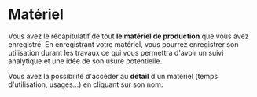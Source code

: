 # Matériel 

Vous avez le récapitulatif de tout **le matériel de production** que vous avez enregistré. En enregistrant votre matériel, vous pourrez enregistrer son utilisation durant les travaux ce qui vous permettra d'avoir un suivi analytique et une idée de son usure potentielle.

Vous avez la possibilité d'accéder au **détail** d'un matériel (temps d'utilisation, usages...) en cliquant sur son nom.